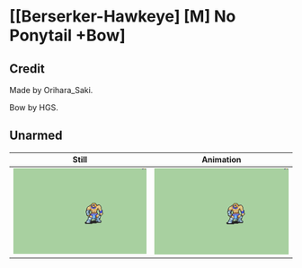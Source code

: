 # [\[Berserker-Hawkeye\] \[M\] No Ponytail +Bow]

## Credit

Made by Orihara_Saki.

Bow by HGS.
	
## Unarmed

| Still | Animation |
| :---: | :-------: |
| ![Unarmed still](./Unarmed_000.png) | ![Unarmed animation](./Unarmed.gif) |
